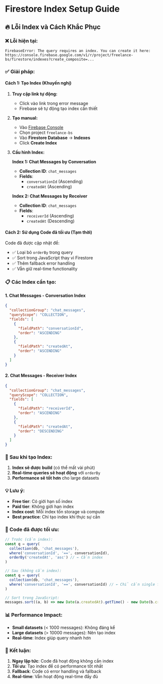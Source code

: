 # Firestore Index Setup Guide

## 🔥 **Lỗi Index và Cách Khắc Phục**

### ❌ **Lỗi hiện tại:**
```
FirebaseError: The query requires an index. You can create it here: https://console.firebase.google.com/v1/r/project/freelance-bs/firestore/indexes?create_composite=...
```

### ✅ **Giải pháp:**

#### **Cách 1: Tạo Index (Khuyến nghị)**

1. **Truy cập link tự động:**
   - Click vào link trong error message
   - Firebase sẽ tự động tạo index cần thiết

2. **Tạo manual:**
   - Vào [Firebase Console](https://console.firebase.google.com/)
   - Chọn project `freelance-bs`
   - Vào **Firestore Database** → **Indexes**
   - Click **Create Index**

3. **Cấu hình Index:**

   **Index 1: Chat Messages by Conversation**
   - **Collection ID**: `chat_messages`
   - **Fields**:
     - `conversationId` (Ascending)
     - `createdAt` (Ascending)

   **Index 2: Chat Messages by Receiver**
   - **Collection ID**: `chat_messages`
   - **Fields**:
     - `receiverId` (Ascending)
     - `createdAt` (Descending)

#### **Cách 2: Sử dụng Code đã tối ưu (Tạm thời)**

Code đã được cập nhật để:
- ✅ Loại bỏ `orderBy` trong query
- ✅ Sort trong JavaScript thay vì Firestore
- ✅ Thêm fallback error handling
- ✅ Vẫn giữ real-time functionality

### 📋 **Các Index cần tạo:**

#### **1. Chat Messages - Conversation Index**
```json
{
  "collectionGroup": "chat_messages",
  "queryScope": "COLLECTION",
  "fields": [
    {
      "fieldPath": "conversationId",
      "order": "ASCENDING"
    },
    {
      "fieldPath": "createdAt",
      "order": "ASCENDING"
    }
  ]
}
```

#### **2. Chat Messages - Receiver Index**
```json
{
  "collectionGroup": "chat_messages",
  "queryScope": "COLLECTION",
  "fields": [
    {
      "fieldPath": "receiverId",
      "order": "ASCENDING"
    },
    {
      "fieldPath": "createdAt",
      "order": "DESCENDING"
    }
  ]
}
```

### 🚀 **Sau khi tạo Index:**

1. **Index sẽ được build** (có thể mất vài phút)
2. **Real-time queries sẽ hoạt động** với `orderBy`
3. **Performance sẽ tốt hơn** cho large datasets

### 💡 **Lưu ý:**

- **Free tier**: Có giới hạn số index
- **Paid tier**: Không giới hạn index
- **Index cost**: Mỗi index tốn storage và compute
- **Best practice**: Chỉ tạo index khi thực sự cần

### 🔧 **Code đã được tối ưu:**

```typescript
// Trước (cần index):
const q = query(
  collection(db, 'chat_messages'),
  where('conversationId', '==', conversationId),
  orderBy('createdAt', 'asc') // ← Cần index
)

// Sau (không cần index):
const q = query(
  collection(db, 'chat_messages'),
  where('conversationId', '==', conversationId) // ← Chỉ cần single field index
)

// Sort trong JavaScript:
messages.sort((a, b) => new Date(a.createdAt).getTime() - new Date(b.createdAt).getTime())
```

### 📊 **Performance Impact:**

- **Small datasets** (< 1000 messages): Không đáng kể
- **Large datasets** (> 10000 messages): Nên tạo index
- **Real-time**: Index giúp query nhanh hơn

### 🎯 **Kết luận:**

1. **Ngay lập tức**: Code đã hoạt động không cần index
2. **Tối ưu**: Tạo index để có performance tốt nhất
3. **Fallback**: Code có error handling và fallback
4. **Real-time**: Vẫn hoạt động real-time đầy đủ
